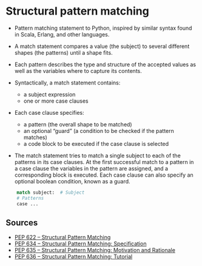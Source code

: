 # Structural pattern matching

* Pattern matching statement to Python, inspired by similar syntax found in Scala, Erlang, and other languages.

* A match statement compares a value (the subject) to several different shapes (the patterns) until a shape fits.

* Each pattern describes the type and structure of the accepted values as well as the variables where to capture its
  contents.

* Syntactically, a match statement contains:
    * a subject expression
    * one or more case clauses

* Each case clause specifies:
    * a pattern (the overall shape to be matched)
    * an optional “guard” (a condition to be checked if the pattern matches)
    * a code block to be executed if the case clause is selected

* The match statement tries to match a single subject to each of the patterns in its case clauses.
  At the first successful match to a pattern in a case clause the variables in the pattern are assigned, and a
  corresponding block is executed.
  Each case clause can also specify an optional boolean condition, known as a guard.

```python
    match subject:  # Subject
    # Patterns
    case ...
```

## Sources

* [PEP 622 – Structural Pattern Matching](https://peps.python.org/pep-0622/)
* [PEP 634 – Structural Pattern Matching: Specification](https://peps.python.org/pep-0634/)
* [PEP 635 – Structural Pattern Matching: Motivation and Rationale](https://peps.python.org/pep-0635/)
* [PEP 636 – Structural Pattern Matching: Tutorial](https://peps.python.org/pep-0636/)